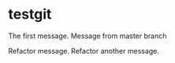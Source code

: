 # testgit

The first message.
Message from master branch

Refactor message.
Refactor another message.